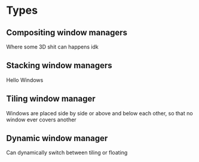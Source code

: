 # Types

## Compositing window managers
Where some 3D shit can happens idk

## Stacking window managers
Hello Windows

## Tiling window manager
Windows are placed side by side or above and below each other, so that no window ever covers another

## Dynamic window manager
Can dynamically switch between tiling or floating